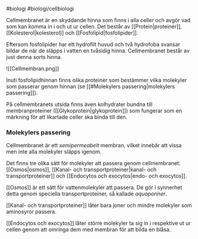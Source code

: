 #biologi #biologi/cellbiologi 

Cellmembranet är en skyddande hinna som finns i alla celler och avgör vad som kan komma in i och ut ur cellen. Det består av [[Protein|proteiner]], [[Kolesterol|kolesterol]] och [[Fosfolipid|fosfolipider]].

Eftersom fosfolipider har ett hydrofilt huvud och två hydrofoba svansar bildar de när de släpps i vatten en tvåsidig hinna. Cellmembranet består av just denna sorts hinna.

![[Cellmembran.png]]

Inuti fosfolipidhinnan finns olika proteiner som bestämmer vilka molekyler som passerar genom hinnan (se [[#Molekylers passering|molekylers passering]]).

På cellmembranets utsida finns även kolhydrater bundna till membranproteiner ([[Glykoprotein|glykoprotein]]) som fungerar som en märkning för att likartade celler ska binda till den.

### Molekylers passering
Cellmembranet är ett *semipermeabelt* membran, vilket innebär att vissa men inte alla molekyler släpps igenom.

Det finns tre olika sätt för molekyler att passera genom cellmembranet: [[Osmos|osmos]], [[Kanal- och transportproteiner|kanal- och transportproteiner]] och [[Endocytos och exocytos|endo- och exocytos]].

[[Osmos]] är ett sätt för vattenmolekyler att passera. De gör i synnerhet detta genom speciella transportproteiner, så kallade *aquaporiner*.

[[Kanal- och transportproteiner]] låter bara joner och mindre molekyler som aminosyror passera.

[[Endocytos och exocytos]] låter större molekyler ta sig in i respektive ut ur cellen genom att omringa dem med membran för att bilda en blåsa.